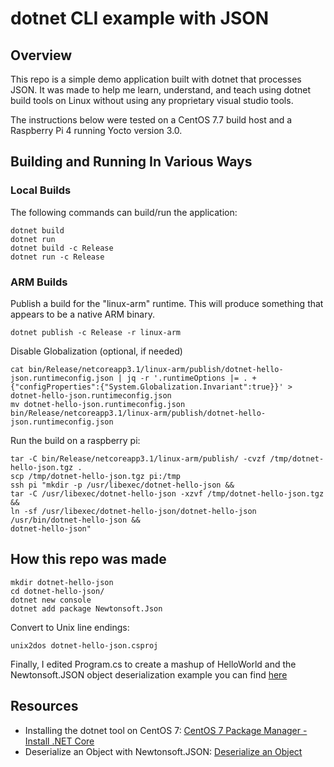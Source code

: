 # dotnet CLI example with JSON

## Overview

This repo is a simple demo application built with dotnet that processes JSON. It
was made to help me learn, understand, and teach using dotnet build tools on
Linux without using any proprietary visual studio tools.

The instructions below were tested on a CentOS 7.7 build host and a Raspberry
Pi 4 running Yocto version 3.0.

## Building and Running In Various Ways

### Local Builds

The following commands can build/run the application:

```
dotnet build
dotnet run
dotnet build -c Release
dotnet run -c Release
```

### ARM Builds

Publish a build for the "linux-arm" runtime. This will produce something that
appears to be a native ARM binary.

```
dotnet publish -c Release -r linux-arm
```

Disable Globalization (optional, if needed)

```
cat bin/Release/netcoreapp3.1/linux-arm/publish/dotnet-hello-json.runtimeconfig.json | jq -r '.runtimeOptions |= . + {"configProperties":{"System.Globalization.Invariant":true}}' > dotnet-hello-json.runtimeconfig.json
mv dotnet-hello-json.runtimeconfig.json bin/Release/netcoreapp3.1/linux-arm/publish/dotnet-hello-json.runtimeconfig.json
```

Run the build on a raspberry pi:
```
tar -C bin/Release/netcoreapp3.1/linux-arm/publish/ -cvzf /tmp/dotnet-hello-json.tgz .
scp /tmp/dotnet-hello-json.tgz pi:/tmp
ssh pi "mkdir -p /usr/libexec/dotnet-hello-json &&
tar -C /usr/libexec/dotnet-hello-json -xzvf /tmp/dotnet-hello-json.tgz &&
ln -sf /usr/libexec/dotnet-hello-json/dotnet-hello-json /usr/bin/dotnet-hello-json &&
dotnet-hello-json"
```

## How this repo was made

```
mkdir dotnet-hello-json
cd dotnet-hello-json/
dotnet new console
dotnet add package Newtonsoft.Json
```

Convert to Unix line endings:

```
unix2dos dotnet-hello-json.csproj
```

Finally, I edited Program.cs to create a mashup of HelloWorld and the
Newtonsoft.JSON object deserialization example you can find
[here](https://www.newtonsoft.com/json/help/html/DeserializeObject.htm)

## Resources

- Installing the dotnet tool on CentOS 7: [CentOS 7 Package Manager - Install .NET Core](https://docs.microsoft.com/en-us/dotnet/core/install/linux-package-manager-centos7)
- Deserialize an Object with Newtonsoft.JSON: [Deserialize an
  Object](https://www.newtonsoft.com/json/help/html/DeserializeObject.htm)
